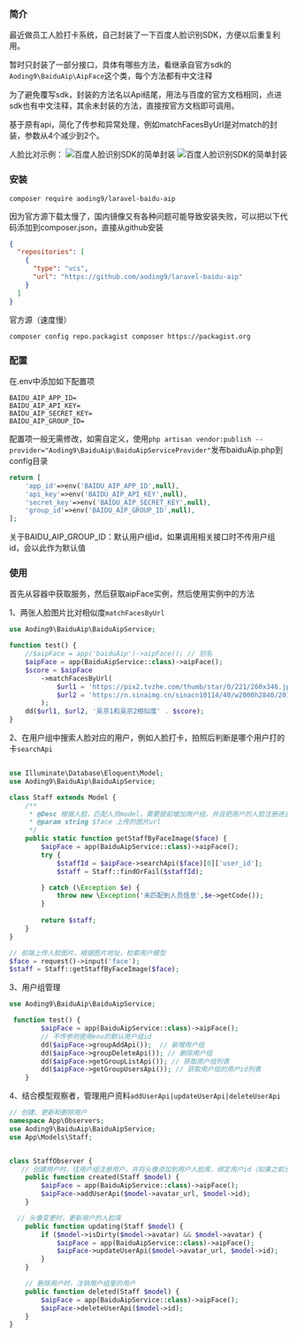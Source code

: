 ### 简介
最近做员工人脸打卡系统，自己封装了一下百度人脸识别SDK，方便以后重复利用。

暂时只封装了一部分接口，具体有哪些方法，看继承自官方sdk的`Aoding9\BaiduAip\AipFace`这个类，每个方法都有中文注释

为了避免覆写sdk，封装的方法名以Api结尾，用法与百度的官方文档相同，点进sdk也有中文注释，其余未封装的方法，直接按官方文档即可调用。

基于原有api，简化了传参和异常处理，例如matchFacesByUrl是对match的封装，参数从4个减少到2个。

人脸比对示例：
![百度人脸识别SDK的简单封装](https://cdn.learnku.com/uploads/images/202306/06/78338/HtKitETh6B.png!large)
![百度人脸识别SDK的简单封装](https://cdn.learnku.com/uploads/images/202306/06/78338/rO79NSwFDz.png!large)

### 安装
`composer require aoding9/laravel-baidu-aip`

因为官方源下载太慢了，国内镜像又有各种问题可能导致安装失败，可以把以下代码添加到composer.json，直接从github安装
```json
{
  "repositories": [
    {
      "type": "vcs",
      "url": "https://github.com/aoding9/laravel-baidu-aip"
    }
  ]
}
```

官方源（速度慢）

`composer config repo.packagist composer https://packagist.org`



### 配置

在.env中添加如下配置项

```
BAIDU_AIP_APP_ID=
BAIDU_AIP_API_KEY=
BAIDU_AIP_SECRET_KEY=
BAIDU_AIP_GROUP_ID=
```

配置项一般无需修改，如需自定义，使用`php artisan vendor:publish --provider="Aoding9\BaiduAip\BaiduAipServiceProvider"`发布baiduAip.php到config目录
```php
return [
    'app_id'=>env('BAIDU_AIP_APP_ID',null),
    'api_key'=>env('BAIDU_AIP_API_KEY',null),
    'secret_key'=>env('BAIDU_AIP_SECRET_KEY',null),
    'group_id'=>env('BAIDU_AIP_GROUP_ID',null),
];
```

关于BAIDU_AIP_GROUP_ID：默认用户组id，如果调用相关接口时不传用户组id，会以此作为默认值

### 使用

首先从容器中获取服务，然后获取aipFace实例，然后使用实例中的方法

1、两张人脸图片比对相似度`matchFacesByUrl`
```php
use Aoding9\BaiduAip\BaiduAipService;

function test() {
    //$aipFace = app('baiduAip')->aipFace(); // 别名
    $aipFace = app(BaiduAipService::class)->aipFace(); 
    $score = $aipFace
        ->matchFacesByUrl(
            $url1 = 'https://pix2.tvzhe.com/thumb/star/0/221/260x346.jpg',
            $url2 = 'https://n.sinaimg.cn/sinacn10114/40/w2000h2840/20190226/7aa0-htptaqe7306666.jpg'
        );
    dd($url1, $url2, '吴京1和吴京2相似度' . $score);
}


```
2、在用户组中搜索人脸对应的用户，例如人脸打卡，拍照后判断是哪个用户打的卡`searchApi`
```php

use Illuminate\Database\Eloquent\Model;
use Aoding9\BaiduAip\BaiduAipService;

class Staff extends Model {
    /**
     * @Desc 根据人脸，匹配人员model，需要提前增加用户组，并且把用户的人脸注册进去，绑定userid
     * @param string $face 上传的图片url
     */
    public static function getStaffByFaceImage($face) {
        $aipFace = app(BaiduAipService::class)->aipFace();
        try {
            $staffId = $aipFace->searchApi($face)[0]['user_id'];
            $staff = Staff::findOrFail($staffId);

        } catch (\Exception $e) {
            throw new \Exception('未匹配到人员信息',$e->getCode());
        }
    
        return $staff;
    }
}

// 前端上传人脸图片，根据图片地址，检索用户模型
$face = request()->input('face');
$staff = Staff::getStaffByFaceImage($face);
```
3、用户组管理
```php
use Aoding9\BaiduAip\BaiduAipService;

 function test() {
        $aipFace = app(BaiduAipService::class)->aipFace();
        // 不传参则使用env的默认用户组id
        dd($aipFace->groupAddApi());  // 新增用户组
        dd($aipFace->groupDeleteApi()); // 删除用户组
        dd($aipFace->getGroupListApi()); // 获取用户组列表
        dd($aipFace->getGroupUsersApi()); // 获取用户组的用户id列表
    }

```


4、结合模型观察者，管理用户资料`addUserApi|updateUserApi|deleteUserApi`
```php
// 创建、更新和删除用户
namespace App\Observers;
use Aoding9\BaiduAip\BaiduAipService;
use App\Models\Staff;


class StaffObserver {
   // 创建用户时，往用户组注册用户，并将头像添加到用户人脸库，绑定用户id（如果之前没创建用户组，需要先创建用户组）
    public function created(Staff $model) {
        $aipFace = app(BaiduAipService::class)->aipFace();
        $aipFace->addUserApi($model->avatar_url, $model->id);
    }

  // 头像变更时，更新用户的人脸库
    public function updating(Staff $model) {
        if ($model->isDirty($model->avatar) && $model->avatar) {
            $aipFace = app(BaiduAipService::class)->aipFace();
            $aipFace->updateUserApi($model->avatar_url, $model->id);
        }
    }

    // 删除用户时，注销用户组里的用户
    public function deleted(Staff $model) {
        $aipFace = app(BaiduAipService::class)->aipFace();
        $aipFace->deleteUserApi($model->id);
    }
}

```
